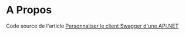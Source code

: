 # A Propos

Code source de l'article [Personnaliser le client Swagger d'une API.NET](https://trigueros.tech/personnaliser-le-client-swagger-dune-api-net/)